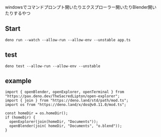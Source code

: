 
windowsでコマンドプロンプト開いたりエクスプローラー開いたりBlender開いたりするやつ

## Start

```
deno run --watch --allow-run --allow-env --unstable app.ts
```

## test

```
deno test --allow-run --allow-env --unstable
```

## example

```
import { openBlender, openExplorer, openTerminal } from "https://pax.deno.dev/TheSacredLipton/open-explorer";
import { join } from "https://deno.land/std/path/mod.ts";
import os from "https://deno.land/x/dos@v0.11.0/mod.ts";

const homeDir = os.homeDir();
if (homeDir) {
  openExplorer(join(homeDir, "Documents"));
  openBlender(join( homeDir, "Documents", "o.blend"));
}
```